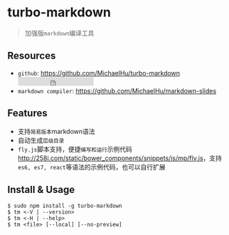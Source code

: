 # turbo-markdown

> 加强版`markdown`编译工具 


## Resources

* `github`: <https://github.com/MichaelHu/turbo-markdown> <iframe src="http://258i.com/gbtn.html?user=MichaelHu&repo=turbo-markdown&type=star&count=true" frameborder="0" scrolling="0" width="170px" height="20px"></iframe>
* `markdown compiler`: <https://github.com/MichaelHu/markdown-slides>


## Features
 
* 支持`简易版本`markdown语法
* 自动生成`层级目录`
* `fly.js`脚本支持，便捷`编写和运行`示例代码 <http://258i.com/static/bower_components/snippets/js/mp/fly.js>，支持`es6, es7, react`等语法的示例代码，也可以自行扩展



## Install & Usage

    $ sudo npm install -g turbo-markdown 
    $ tm <-V | --version>
    $ tm <-H | --help>
    $ tm <file> [--local] [--no-preview]

